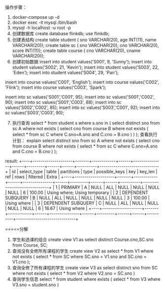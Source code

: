 操作步骤：
1. docker-compose up -d
2. docker exec -it mysql /bin/bash
3. mysql -h localhost -u root -p
4. 创建数据库
    create database flinkdb;
    use flinkdb;
5. 创建表结构
  create table student ( sno VARCHAR(20), age INT(11), name VARCHAR(20));
  create table sc ( sno VARCHAR(20), cno VARCHAR(20), score INT(11));
  create table course ( cno VARCHAR(20), cname VARCHAR(20));
6. 创建初始数据
insert into student values('S001', 9, 'Sunny');
insert into student values('S002', 21, 'Kevin');
insert into student values('S003', 22, 'Eden');
insert into student values('S004', 29, 'Pan');

insert into course values('C001', 'English');
insert into course values('C002', 'Flink');
insert into course values('C003', 'Spark');

insert into sc values('S001','C001', 95);
insert into sc values('S001','C002', 90);
insert into sc values('S001','C003', 88);
insert into sc values('S002','C002', 85);
insert into sc values('S003','C001', 92);
insert into sc values('S003','C003', 90);

7. 执行查询
select * from student s where s.sno in (
    select distinct sno from sc A where not exists (
        select cno from course B where not exists (
            select * from sc C where C.sno=A.sno and C.cno = B.cno
        )
    )
);
查看执行计划：
explain select distinct sno from sc A where not exists (
           select cno from course B where not exists (
               select * from sc C where C.sno=A.sno and C.cno = B.cno
            )
       ); 

result: 
+----+--------------------+-------+------------+------+---------------+------+---------+------+------+----------+------------------------------+
| id | select_type        | table | partitions | type | possible_keys | key  | key_len | ref  | rows | filtered | Extra                        |
+----+--------------------+-------+------------+------+---------------+------+---------+------+------+----------+------------------------------+
|  1 | PRIMARY            | A     | NULL       | ALL  | NULL          | NULL | NULL    | NULL |    6 |   100.00 | Using where; Using temporary |
|  2 | DEPENDENT SUBQUERY | B     | NULL       | ALL  | NULL          | NULL | NULL    | NULL |    3 |   100.00 | Using where                  |
|  3 | DEPENDENT SUBQUERY | C     | NULL       | ALL  | NULL          | NULL | NULL    | NULL |    6 |    16.67 | Using where                  |
+----+--------------------+-------+------------+------+---------------+------+---------+------+------+----------+------------------------------+

=====分解
1. 学生和选课的组合
create view V1 as select distinct Course.cno,SC.sno from Course, SC;
2. 查询没有全修所有课程的学生
create view V2 as select * from V1 where not exists (
     select * from SC where SC.sno = V1.sno and SC.cno = V1.cno
 );
3. 查询全修了所有课程的学生
create view V3 as select distinct sno from SC where not exists (
   select * from V2 where V2.sno = SC.sno
)
4. 查询学生信息
select * from student where exists (
   select * from V3 where V3.sno = student.sno
)


